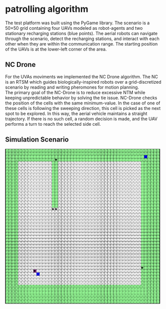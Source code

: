 # patrolling algorithm


The test platform was built using the PyGame library. The scenario is a 50×50 grid containing four UAVs modeled as robot-agents  and two stationary recharging stations (blue points). The aerial robots can navigate through the scenario, detect the recharging stations,  and  interact with each other when they are within the communication range. The starting position of the UAVs is at the lower-left corner of the area.  
 

## NC Drone
For the UVAs moviments we implemented the NC Drone algorithm. The NC is an RTSM which guides biologically-inspired robots over a grid-discretized scenario by reading and writing pheromones for motion planning.  
The primary goal of the NC-Drone is to reduce excessive NTM while keeping unpredictable behavior by solving the tie issue. NC-Drone checks the position of the cells with the same minimum-value. In the case of one of these cells is following the sweeping direction, this cell is picked as the next spot to be explored. In this way, the aerial vehicle maintains a straight trajectory. If there is no such cell, a random decision is made, and the UAV performs a turn to reach the selected side cell.



## Simulation Scenario
<img src="images/scenario.png" width="500" height="500">



